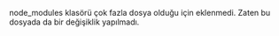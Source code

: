 node_modules klasörü çok fazla dosya olduğu için eklenmedi. Zaten bu dosyada da bir değişiklik yapılmadı.
